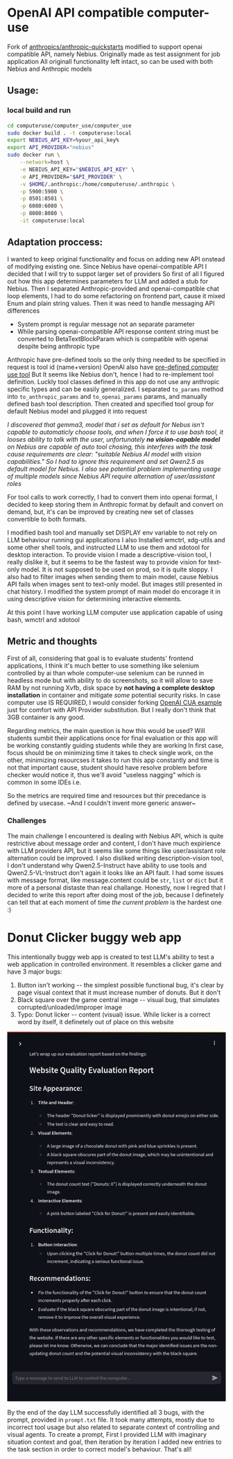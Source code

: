 # OpenAI API compatible computer-use
Fork of [anthropics/anthropic-quickstarts](https://github.com/anthropics/anthropic-quickstarts/) modified to support openai compatible API, namely Nebius.
Originally made as test assignment for job application
All originall functionality left intact, so can be used with both Nebius  and Anthropic models
## Usage:
### local build and run
```bash
cd computeruse/computer_use/computer_use  
sudo docker build . -t computeruse:local
export NEBIUS_API_KEY=%your_api_key%
export API_PROVIDER="nebius"
sudo docker run \
    --network=host \
    -e NEBIUS_API_KEY="$NEBIUS_API_KEY" \
    -e API_PROVIDER="$API_PROVIDER" \
    -v $HOME/.anthropic:/home/computeruse/.anthropic \
    -p 5900:5900 \
    -p 8501:8501 \
    -p 6080:6080 \
    -p 8080:8080 \
    -it computeruse:local
```

## Adaptation proccess:
I wanted to keep original functionality and focus on adding new API onstead of modifying existing one.
Since Nebius have openai-compatible API I decided that I will try to suppot larger set of providers
So first of all I figured out how this app determines parameters for LLM and added a stub for Nebius.
Then I separated Anthropic-provided and openai-compatible chat loop elements, I had to do some refactoring
on frontend part, cause it mixed Enum and plain string values. Then it was need to handle messaging API differences

- System prompt is regular message not an separate parameter
- While parsing openai-compatible API response content string must be converted to BetaTextBlockParam which is compatible with openai despite being anthropic type

Anthropic have pre-defined tools so the only thing needed to be specified in request is tool id (name+version)
OpenAI also have [pre-defined computer use tool](https://platform.openai.com/docs/guides/tools-computer-use) But It seems like Nebius don't, hence I had to re-implement tool definition. Luckly tool classes defined in this app do not use any anthropic specific types and can be easily generalized. I separated `to_params` method into `to_anthropic_params` and `to_openai_params` params, and manually defined bash tool description.
Then created and specified tool group for default Nebius model and plugged it into request

*I discovered that gemma3, model that i set as default for Nebus isn't capable to automaticly choose tools, and when I force it to use bash tool, it looses ability to talk with the user, unfortunately **no vision-capable model** on Nebius are capable of auto tool chosing, this interferes with the task cause requirements are clear: "suitable Nebius AI model with vision capabilities." So I had to ignore this requirement and set Qwen2.5 as default model for Nebius. I also see potential problem implementing usage of multiple models since Nebius API require alternation of user/assistant roles*

For tool calls to work correctly, I had to convert them into openai format, I decided to keep storing them in Anthropic format by default and convert on demand, but, it's can be improved by creating new set of classes convertible to both formats.

I modified bash tool and manually set DISPLAY env variable to not rely on LLM behaviour running gui applications I also Installed wmctrl, xdg-utils and some other shell tools, and instructed LLM to use them and xdotool for desktop interaction.
To provide vision I made a descriptive-vision tool, I really dislike it, but it seems to be the fastest way to provide vision for text-only model. It is not supposed to be used on prod, so it is quite sloppy.
I also had to filter images when sending them to main model, cause Nebius API fails when images sent to text-only model. But images still presented in chat history.
I modified the system prompt of main model do encorage it in using descriptive vision for determining interactive elements.


At this point I have working LLM computer use application capable of using bash, wmctrl and xdotool

## Metric and thoughts
First of all, considering that goal is to evaluate students' frontend applications, I think it's much better to use something like selenium controlled by ai than whole computer-use
selenium can be runned in headless mode but with ability to do screenshots, so it will allow to save RAM by not running Xvfb, disk space by **not having a complete desktop installation** in container and mitigate *some* potential security risks. In case computer use IS REQUIRED, I would consider forking [OpenAI CUA example](https://github.com/openai/openai-cua-sample-app) just for comfort with API Provider substitution. But I really don't think that 3GB container is any good.

Regarding metrics, the main question is how this would be used? Will students sumbit their applications once for final evaluation or this app will be working constantly guiding students while they are working
In first case, focus should be on minimizing time it takes to check single work, on the other,
minimizing resourcses it takes to run this app constantly and time is not that important cause, student should have resolve problem before checker would notice it, thus we'll avoid "useless nagging" which is common in some IDEs i.e.

So the metrics are required time and resources but thir precedance is defined by usecase.
~And I couldn't invent more generic answer~

### Challenges 
The main challenge I encountered is dealing with Nebius API, which is quite restrictive about message order and content, I don't have much expirience with LLM providers API, but it seems like some things like user/assistant role alternation could be improved.
I also disliked writing description-vision tool, I don't understand why Qwen2.5-Instruct have ability to use tools and Qwen2.5-VL-Instruct don't again it looks like an API fault.
I had some issues with message format, like message.content could be `str`, `list` or `dict` but it more of a personal distaste than real challange.
Honestly, now I regred that I decided to write this report after doing most of the job, because I definetely can tell that at each moment of time *the current problem* is the hardest one :)

# Donut Clicker buggy web app
This intentionally buggy web app is created to test LLM's ability to test a web application in controlled environment.
It resembles a clicker game and have 3 major bugs:
1. Button isn't working -- the simplest possible functional bug, it's clear by page visual context that it must increase number of donuts. But it don't
2. Black square over the game central image -- visual bug, that simulates corrupted/unloaded/improper image
3. Typo: Donut licker -- content (visual) issue. While licker is a correct word by itself, it definetely out of place on this website

![Result of LLM analysis](proof_of_success.png)

By the end of the day LLM successfully identified all 3 bugs, with the prompt, provided in `prompt.txt` file. It took many attempts, mostly due to incorrect tool usage but also related to separate context of controlling and visual agents.
To create a prompt, First I provided LLM with imaginary situation context and goal, then iteration by iteration I added new entries to the task section in order to correct model's behaviour. That's all!
